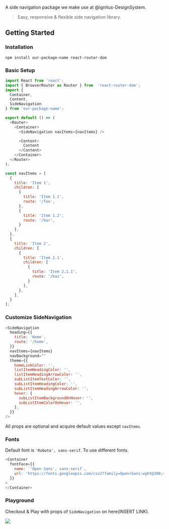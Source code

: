A side navigation package we make use at @ignitus-DesignSystem.

> Easy, responsive & flexible side navigation library.

## Getting Started
### Installation

```npm install our-package-name react-router-dom```

### Basic Setup

```javascript
import React from 'react';
import { BrowserRouter as Router } from  'react-router-dom';
import {
  Container,
  Content,
  SideNavigation
} from 'our-package-name';

export default () => (
  <Router>
    <Container>
      <SideNavigation navItems={navItems} />

      <Content>
        Content
      </Content>
    </Container>
  </Router>
);

```

```javascript
const navItems = [
  {
    title: 'Item 1',
    children: [
      {
        title: 'Item 1.1',
        route: '/foo',
      },
      {
        title: 'Item 1.2',
        route: '/bar',
      }
    ],
  },
  {
    title: 'Item 2',
    children: [
      {
        title: 'Item 2.1',
        children: [
          {
            title: 'Item 2.1.1',
            route: '/baz',
          }
        ],
      },
    ],
  }
];
```

### Customize SideNavigation

```javascript
<SideNavigation
  heading={{
    title: 'Home',
    route: '/home',
  }}
  navItems={navItems}
  navBackground=""
  theme={{
    homeLinkColor: '',
    listItemHeadingColor: '',
    listItemHeadingArrowColor: '',
    subListItemTextColor: '',
    subListItemHeadingColor: '',
    subListItemHeadingArrowColor: '',
    hover: {
      subListItemBackgroundOnHover: '',
      subListItemColorOnHover: '',
    },
  }}
/>
```

All props are optional and acquire default values except ```navItems```.

### Fonts

Default font is ```'Roboto', sans-serif```. To use different fonts.

```javascript
<Container
  fontFace={{
    name: `'Open Sans', sans-serif`,
    url: 'https://fonts.googleapis.com/css2?family=Open+Sans:wght@300;400&display=swap',
  }}
>
</Container>
```

### Playground

Checkout & Play with props of ```SideNavigation``` on here(INSERT LINK).

![](https://i.imgur.com/VQ4nde9.gif)

